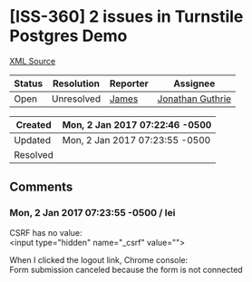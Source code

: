 # [ISS-360] 2 issues in Turnstile Postgres Demo

[XML Source](./xml/ISS-360.xml)
<p></p>





Status|Resolution|Reporter|Assignee
------|----------|--------|--------
Open|Unresolved|[James](Lei)|[Jonathan Guthrie]($jono)





Created|Mon, 2 Jan 2017 07:22:46 -0500
-------|--------------
Updated|Mon, 2 Jan 2017 07:23:55 -0500
Resolved|


## Comments




### Mon, 2 Jan 2017 07:23:55 -0500 / lei 

<p><p>CSRF has no value:<br/>
&lt;input type="hidden" name="_csrf" value=""&gt;</p>

<p>When I clicked the logout link, Chrome console:<br/>
Form submission canceled because the form is not connected</p></p>


